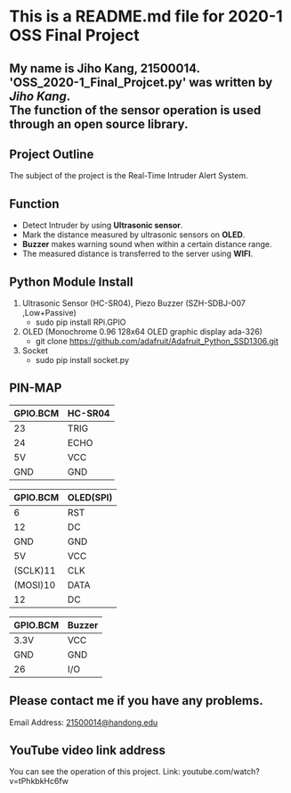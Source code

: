 This is a README.md file for 2020-1 OSS Final Project
==============
My name is Jiho Kang, 21500014.  
'OSS_2020-1_Final_Projcet.py' was written by *Jiho Kang*.<br/>
The function of the sensor operation is used through an open source library.
-

Project Outline
-
The subject of the project is the Real-Time Intruder Alert System. 
 
Function 
- 
* Detect Intruder by using **Ultrasonic sensor**. 
* Mark the distance measured by ultrasonic sensors on **OLED**. 
* **Buzzer** makes warning sound when within a certain distance range. 
* The measured distance is transferred to the server using **WIFI**. 

Python Module Install
- 
1. Ultrasonic Sensor (HC-SR04), Piezo Buzzer (SZH-SDBJ-007 ,Low+Passive) 
	* sudo pip install RPi.GPIO  
1. OLED (Monochrome 0.96 128x64 OLED graphic display ada-326) 
	* git clone https://github.com/adafruit/Adafruit_Python_SSD1306.git
1. Socket 
	* sudo pip install socket.py 

PIN-MAP 
- 
|GPIO.BCM | HC-SR04 | 
|-------- | ------- | 
|      23 |    TRIG |
|      24 |    ECHO | 
|      5V |     VCC | 
|     GND |     GND |   

|GPIO.BCM | OLED(SPI)| 
|-------- | -------- | 
|       6 |      RST | 
|      12 |       DC |  
|     GND |      GND | 
|      5V |      VCC | 
|(SCLK)11 |      CLK | 
|(MOSI)10 |     DATA | 
|      12 |       DC | 

|GPIO.BCM | Buzzer | 
|-------- | ------ | 
|    3.3V |    VCC | 
|     GND |    GND | 
|      26 |    I/O |

Please contact me if you have any problems. 
- 
Email Address: 21500014@handong.edu 

YouTube video link address 
-  
You can see the operation of this project.
Link: youtube.com/watch?v=tPhkbkHc6fw
